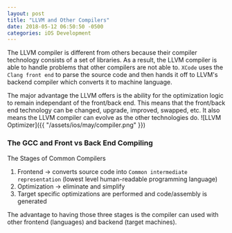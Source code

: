 ```yaml
---
layout: post
title: "LLVM and Other Compilers"
date: 2018-05-12 06:50:50 -0500
categories: iOS Development 
---
```


The LLVM compiler is different from others because their compiler technology consists of a set of libraries. As a result, the LLVM compiler is able to handle problems that other compilers are not able to. `XCode` uses the `Clang front end` to parse the source code and then hands it off to LLVM's backend compiler which converts it to machine language.

The major advantage the LLVM offers is the ability for the optimization logic to remain independant of the front/back end. This means that the front/back end technology can be changed, upgrade, improved, swapped, etc. It also means the LLVM compiler can evolve as the other technologies do. 
![LLVM Optimizer]({{ "/assets/ios/may/compiler.png" }})


### The GCC and Front vs Back End Compiling

The Stages of Common Compilers

1. Frontend -> converts source code into `Common intermediate representation` (lowest level human-readable programming language)
2. Optimization -> eliminate and simplify
3. Target specific optimizations are performed and code/assembly is generated

The advantage to having those three stages is the compiler can used with other frontend (languages) and backend (target machines). 
